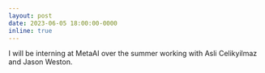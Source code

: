 ```yaml
---
layout: post
date: 2023-06-05 18:00:00-0000
inline: true
---
```


I will be interning at MetaAI over the summer working with Asli Celikyilmaz and Jason Weston.
